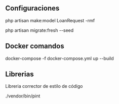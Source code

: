 
## Configuraciones
php artisan make:model LoanRequest -rmf

php artisan migrate:fresh --seed

## Docker comandos

docker-compose -f docker-compose.yml up --build

## Librerias
Libreria corrector de estilo de código

./vendor/bin/pint